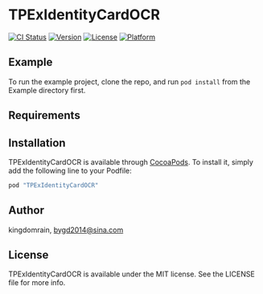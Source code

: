 # TPExIdentityCardOCR

[![CI Status](http://img.shields.io/travis/kingdomrain/TPExIdentityCardOCR.svg?style=flat)](https://travis-ci.org/kingdomrain/TPExIdentityCardOCR)
[![Version](https://img.shields.io/cocoapods/v/TPExIdentityCardOCR.svg?style=flat)](http://cocoapods.org/pods/TPExIdentityCardOCR)
[![License](https://img.shields.io/cocoapods/l/TPExIdentityCardOCR.svg?style=flat)](http://cocoapods.org/pods/TPExIdentityCardOCR)
[![Platform](https://img.shields.io/cocoapods/p/TPExIdentityCardOCR.svg?style=flat)](http://cocoapods.org/pods/TPExIdentityCardOCR)

## Example

To run the example project, clone the repo, and run `pod install` from the Example directory first.

## Requirements

## Installation

TPExIdentityCardOCR is available through [CocoaPods](http://cocoapods.org). To install
it, simply add the following line to your Podfile:

```ruby
pod "TPExIdentityCardOCR"
```

## Author

kingdomrain, bygd2014@sina.com

## License

TPExIdentityCardOCR is available under the MIT license. See the LICENSE file for more info.
